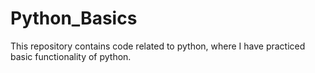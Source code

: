 # Python_Basics
This repository contains code related to python, where I have practiced basic functionality of python. 
